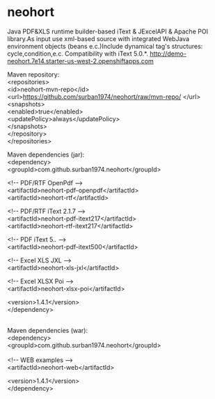neohort
=======

Java PDF&amp;XLS runtime builder-based iText &amp; JExcelAPI &amp; Apache POI library.As input use xml-based source with integrated WebJava environment objects (beans e.c.)Include dynamical tag's structures: cycle,condition,e.c. Compatibility with iText 5.0.*. http://demo-neohort.7e14.starter-us-west-2.openshiftapps.com

Maven repository:<br>
&lt;repositories&gt;<br>
&lt;id&gt;neohort-mvn-repo&lt;/id&gt;<br>
&lt;url&gt;https://github.com/surban1974/neohort/raw/mvn-repo/ &lt;/url&gt;<br>
&lt;snapshots&gt;<br>
&lt;enabled&gt;true&lt;/enabled&gt;<br>
&lt;updatePolicy&gt;always&lt;/updatePolicy&gt;<br>
&lt;/snapshots&gt;<br>
&lt;/repository&gt;<br>
&lt;/repositories&gt;<br>

Maven dependencies (jar):<br>
&lt;dependency&gt;<br>
&lt;groupId&gt;com.github.surban1974.neohort&lt;/groupId&gt;<br>

&lt;!-- PDF/RTF OpenPdf --&gt;<br>
&lt;artifactId&gt;neohort-pdf-openpdf&lt;/artifactId&gt;<br>
&lt;artifactId&gt;neohort-rtf&lt;/artifactId&gt;<br>

&lt;!-- PDF/RTF iText 2.1.7 --&gt;<br>
&lt;artifactId&gt;neohort-pdf-itext217&lt;/artifactId&gt;<br>
&lt;artifactId&gt;neohort-rtf-itext217&lt;/artifactId&gt;<br>

&lt;!-- PDF iText 5.*.* --&gt;<br>
&lt;artifactId&gt;neohort-pdf-itext500&lt;/artifactId&gt;<br>

&lt;!-- Excel XLS JXL --&gt;<br>
&lt;artifactId&gt;neohort-xls-jxl&lt;/artifactId&gt;<br>

&lt;!-- Excel XLSX Poi --&gt;<br>
&lt;artifactId&gt;neohort-xlsx-poi&lt;/artifactId&gt;<br>

&lt;version&gt;1.4.1&lt;/version&gt;<br>
&lt;/dependency&gt;<br>

<br>
Maven dependencies (war):<br>
&lt;dependency&gt;<br>
&lt;groupId&gt;com.github.surban1974.neohort&lt;/groupId&gt;<br>

<br>
&lt;!-- WEB examples --&gt;<br>
&lt;artifactId&gt;neohort-web&lt;/artifactId&gt;<br>

&lt;version&gt;1.4.1&lt;/version&gt;<br>
&lt;/dependency&gt;<br>

